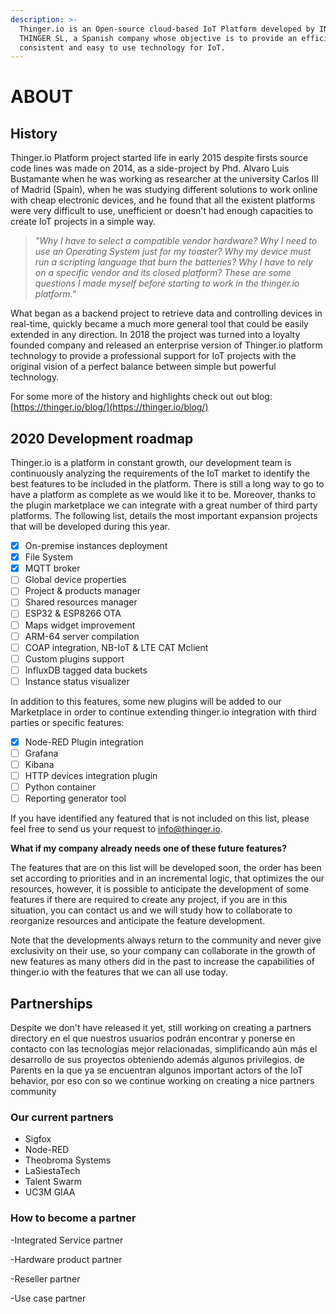 ```yaml
---
description: >-
  Thinger.io is an Open-source cloud-based IoT Platform developed by INTERNET OF
  THINGER SL, a Spanish company whose objective is to provide an efficient,
  consistent and easy to use technology for IoT.
---
```


# ABOUT

## History

Thinger.io Platform project started life in early 2015 despite firsts source code lines was made on 2014, as a side-project by Phd. Alvaro Luis Bustamante when he was working as researcher at the university Carlos III of Madrid \(Spain\), when he was studying different solutions to work online with cheap electronic devices, and he found that all the existent platforms were very difficult to use, unefficient or doesn't had enough capacities to create IoT projects in a simple way. 

> _"Why I have to select a compatible vendor hardware? Why I need to use an Operating System just for my toaster? Why my device must run a scripting language that burn the batteries? Why I have to rely on a specific vendor and its closed platform? These are some questions I made myself before starting to work in the thinger.io platform."_

What began as a backend project to retrieve data and controlling devices in real-time,  quickly became a much more general tool that could be easily extended in any direction. In 2018 the project was turned into a loyalty founded company and released an enterprise version of Thinger.io platform technology to provide a professional support for IoT projects with the original vision of a perfect balance between simple but powerful technology.   

For some more of the history and highlights check out out blog: [https://thinger.io/blog/](https://thinger.io/blog/)

## 2020 Development roadmap 

Thinger.io is a platform in constant growth, our development team is continuously analyzing the requirements of the IoT market to identify the best features to be included in the platform. There is still a long way to go to have a platform as complete as we would like it to be. Moreover, thanks to the plugin marketplace we can integrate with a great number of third party platforms. The following list, details the most important expansion projects that will be developed during this year. 

* [x] On-premise instances deployment 
* [x] File System 
* [x] MQTT broker
* [ ] Global device properties 
* [ ] Project & products manager
* [ ] Shared resources manager
* [ ] ESP32 & ESP8266 OTA
* [ ] Maps widget improvement 
* [ ] ARM-64 server compilation 
* [ ] COAP integration, NB-IoT & LTE CAT Mclient
* [ ] Custom plugins support 
* [ ] InfluxDB tagged data buckets
* [ ] Instance status visualizer 

In addition to this features, some new plugins will be added to our Marketplace in order to continue extending thinger.io integration with third parties or specific features:

* [x] Node-RED Plugin integration
* [ ] Grafana
* [ ] Kibana
* [ ] HTTP devices integration plugin
* [ ] Python container
* [ ] Reporting generator tool 

If you have identified any featured that is not included on this list, please feel free to send us your request to info@thinger.io. 

**What if my company already needs one of these future features?** 

The features that are on this list will be developed soon, the order has been set according to priorities and in an incremental logic, that optimizes the our resources, however, it is possible to anticipate the development of some features if there are required to create any project, if you are in this situation, you can contact us and we will study how to collaborate to reorganize resources and anticipate the feature development. 

Note that the developments always return to the community and never give exclusivity on their use, so your company can collaborate in the growth of new features as many others did in the past to increase the capabilities of thinger.io with the features that we can all use today.

## Partnerships

Despite we don't have released it yet, still working on creating a partners directory en el que nuestros usuarios podrán encontrar y ponerse en contacto con las tecnologías mejor relacionadas, simplificando aún más el desarrollo de sus proyectos obteniendo además algunos privilegios. de Parents en la que ya se encuentran algunos important actors of the IoT behavior, por eso con so we continue working on creating a nice partners community 

### Our current partners

* Sigfox
* Node-RED
* Theobroma Systems
* LaSiestaTech 
* Talent Swarm 
* UC3M GIAA

### How to become a partner

-Integrated Service partner

-Hardware product partner

-Reseller partner

-Use case partner 

